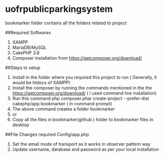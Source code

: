 # uofrpublicparkingsystem
bookmarker folder contains all the folders related to project

##Required Softwares
1. XAMPP
2. MariaDB/MySQL
3. CakePHP 3.8 
4. Composer installation from https://getcomposer.org/download/

##Steps to setup
1. Install in the folder where you required this project to run ( Generally, it would be htdocs of XAMPP)
2. Install the composer by  running the commands mentioned in the the https://getcomposer.org/download/ ( I used command line installation)
3. Run this command php composer.phar create-project --prefer-dist cakephp/app bookmarker ( in command prompt)
4. The above command creates a folder bookmarker
5. or
6. Copy all the files in bookmarker(github ) folder to bookmarker files in desktop

##File Changes required
Config/app.php  
1. Set the email mode of transport as it works in observer pattern way
2. Update username, database and password as per your local installation

